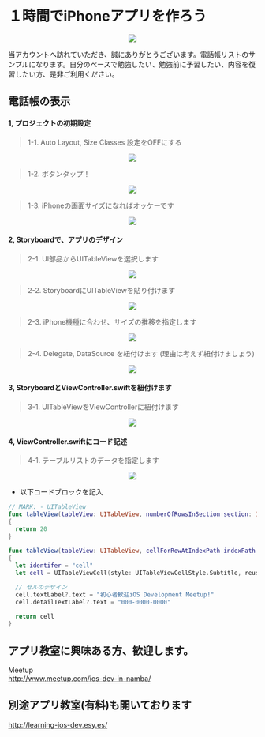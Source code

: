 # １時間でiPhoneアプリを作ろう

  <div style="text-align:center"><img src ="https://github.com/iosClassForBeginner/samplePhonebookApp-2/blob/master/Assets/img.png" /></div>
  
  当アカウントへ訪れていただき、誠にありがとうございます。電話帳リストのサンプルになります。自分のペースで勉強したい、勉強前に予習したい、内容を復習したい方、是非ご利用ください。

## 電話帳の表示

#### 1, プロジェクトの初期設定
> 1-1. Auto Layout, Size Classes 設定をOFFにする
<div style="text-align:center"><img src ="https://github.com/iosClassForBeginner/samplePhonebookApp-2/blob/master/Assets/1.png" /></div>

> 1-2. ボタンタップ！
<div style="text-align:center"><img src ="https://github.com/iosClassForBeginner/samplePhonebookApp-2/blob/master/Assets/2.png" /></div>

> 1-3. iPhoneの画面サイズになればオッケーです
<div style="text-align:center"><img src ="https://github.com/iosClassForBeginner/samplePhonebookApp-2/blob/master/Assets/3.png" /></div>

#### 2, Storyboardで、アプリのデザイン
> 2-1. UI部品からUITableViewを選択します
<div style="text-align:center"><img src ="https://github.com/iosClassForBeginner/samplePhonebookApp-2/blob/master/Assets/4.png" /></div>

> 2-2. StoryboardにUITableViewを貼り付けます
<div style="text-align:center"><img src ="https://github.com/iosClassForBeginner/samplePhonebookApp-2/blob/master/Assets/5.png" /></div>

> 2-3. iPhone機種に合わせ、サイズの推移を指定します
<div style="text-align:center"><img src ="https://github.com/iosClassForBeginner/samplePhonebookApp-2/blob/master/Assets/6.png" /></div>

> 2-4. Delegate, DataSource を紐付けます (理由は考えず紐付けましょう)
<div style="text-align:center"><img src ="https://github.com/iosClassForBeginner/samplePhonebookApp-2/blob/master/Assets/7.gif" /></div>

#### 3, StoryboardとViewController.swiftを紐付けます
> 3-1. UITableViewをViewControllerに紐付けます
<div style="text-align:center"><img src ="https://github.com/iosClassForBeginner/samplePhonebookApp-2/blob/master/Assets/8.png" /></div>

#### 4, ViewController.swiftにコード記述
> 4-1. テーブルリストのデータを指定します
<div style="text-align:center"><img src ="https://github.com/iosClassForBeginner/samplePhonebookApp-2/blob/master/Assets/9.png" /></div>

- 以下コードブロックを記入

```Swift
// MARK: - UITableView
func tableView(tableView: UITableView, numberOfRowsInSection section: Int) -> Int
{
  return 20
}
  
func tableView(tableView: UITableView, cellForRowAtIndexPath indexPath: NSIndexPath) -> UITableViewCell
{
  let identifer = "cell"
  let cell = UITableViewCell(style: UITableViewCellStyle.Subtitle, reuseIdentifier: identifer)

  // セルのデザイン
  cell.textLabel?.text = "初心者歓迎iOS Development Meetup!"
  cell.detailTextLabel?.text = "000-0000-0000"
  
  return cell
}
```

## アプリ教室に興味ある方、歓迎します。  
  Meetup  
  http://www.meetup.com/ios-dev-in-namba/
  
## 別途アプリ教室(有料)も開いております  
  http://learning-ios-dev.esy.es/  
